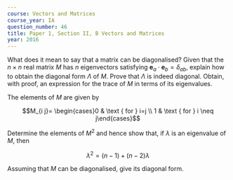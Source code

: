 ```yaml
---
course: Vectors and Matrices
course_year: IA
question_number: 46
title: Paper 1, Section II, B Vectors and Matrices
year: 2016
---
```




What does it mean to say that a matrix can be diagonalised? Given that the $n \times n$ real matrix $M$ has $n$ eigenvectors satisfying $\mathbf{e}_{a} \cdot \mathbf{e}_{b}=\delta_{a b}$, explain how to obtain the diagonal form $\Lambda$ of $M$. Prove that $\Lambda$ is indeed diagonal. Obtain, with proof, an expression for the trace of $M$ in terms of its eigenvalues.

The elements of $M$ are given by

$$M_{i j}= \begin{cases}0 & \text { for } i=j \\ 1 & \text { for } i \neq j\end{cases}$$

Determine the elements of $M^{2}$ and hence show that, if $\lambda$ is an eigenvalue of $M$, then

$$\lambda^{2}=(n-1)+(n-2) \lambda$$

Assuming that $M$ can be diagonalised, give its diagonal form.